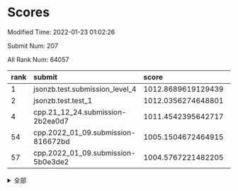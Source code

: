 # Scores

Modified Time: 2022-01-23 01:02:26

Submit Num: 207

All Rank Num: 64057

| rank |               submit               |       score        |       sigma        | pk_num |
| :--- | :--------------------------------- | :----------------- | :----------------- | :----- |
| 1    | jsonzb.test.submission_level_4     | 1012.8689619129439 | 0.8137330953063675 | 1235   |
| 2    | jsonzb.test.test_1                 | 1012.0356274648801 | 0.779167383421554  | 1242   |
| 4    | cpp.21_12_24.submission-2b2ea0d7   | 1011.4542395642717 | 0.7559385681586276 | 1238   |
| 54   | cpp.2022_01_09.submission-816672bd | 1005.1504672464915 | 0.7154123752708959 | 1238   |
| 57   | cpp.2022_01_09.submission-5b0e3de2 | 1004.5767221482205 | 0.7215181457261618 | 1232   |


<details>
<summary>全部</summary>

| rank |                 submit                 |       score        |       sigma        | pk_num |
| :--- | :------------------------------------- | :----------------- | :----------------- | :----- |
| 1    | jsonzb.test.submission_level_4         | 1012.8689619129439 | 0.8137330953063675 | 1235   |
| 2    | jsonzb.test.test_1                     | 1012.0356274648801 | 0.779167383421554  | 1242   |
| 3    | gobigger.level_3.submission_level_3_8  | 1011.7023204057779 | 0.7728204410195746 | 1238   |
| 4    | cpp.21_12_24.submission-2b2ea0d7       | 1011.4542395642717 | 0.7559385681586276 | 1238   |
| 5    | gobigger.level_3.submission_level_3_23 | 1011.1686811567625 | 0.7771014643792865 | 1237   |
| 6    | gobigger.level_3.submission_level_3_46 | 1011.0506135230612 | 0.749467234969093  | 1234   |
| 7    | gobigger.level_3.submission_level_3_15 | 1011.0060440972901 | 0.7851601469887631 | 1238   |
| 8    | gobigger.level_3.submission_level_3_35 | 1010.9699732905251 | 0.7760512318799375 | 1241   |
| 9    | gobigger.level_3.submission_level_3_40 | 1010.9163151438406 | 0.780468370511864  | 1235   |
| 10   | gobigger.level_3.submission_level_3_26 | 1010.8864145870388 | 0.7657210520608222 | 1237   |
| 11   | gobigger.level_3.submission_level_3_45 | 1010.7845311338433 | 0.7701600614830417 | 1242   |
| 12   | gobigger.level_3.submission_level_3_24 | 1010.7578974569548 | 0.7721990723213584 | 1239   |
| 13   | gobigger.level_3.submission_level_3_33 | 1010.7006897573418 | 0.7516606321495827 | 1234   |
| 14   | gobigger.level_3.submission_level_3_4  | 1010.6626448902667 | 0.7755693738821147 | 1240   |
| 15   | gobigger.level_3.submission_level_3_22 | 1010.5722102305035 | 0.7644291265860214 | 1237   |
| 16   | gobigger.level_3.submission_level_3_34 | 1010.5282733764515 | 0.7657736794057364 | 1240   |
| 17   | gobigger.level_3.submission_level_3_18 | 1010.4767024739153 | 0.7616292296713649 | 1242   |
| 18   | gobigger.level_3.submission_level_3_49 | 1010.4638594626125 | 0.7688152745447274 | 1238   |
| 19   | gobigger.level_3.submission_level_3_1  | 1010.3261282742037 | 0.7447385989390728 | 1238   |
| 20   | gobigger.level_3.submission_level_3_29 | 1010.1819032816256 | 0.7861067976773288 | 1234   |
| 21   | gobigger.level_3.submission_level_3_5  | 1010.1635845413944 | 0.739604752038669  | 1236   |
| 22   | gobigger.level_3.submission_level_3_36 | 1010.1235051691377 | 0.7707255156187662 | 1237   |
| 23   | gobigger.level_3.submission_level_3_12 | 1010.038408396971  | 0.7662359701244836 | 1239   |
| 24   | gobigger.level_3.submission_level_3_2  | 1009.997793474799  | 0.7537038777052448 | 1241   |
| 25   | gobigger.level_3.submission_level_3_42 | 1009.9742461571162 | 0.7669990449632775 | 1239   |
| 26   | gobigger.level_3.submission_level_3_31 | 1009.9252054456887 | 0.7569658347274387 | 1235   |
| 27   | gobigger.level_3.submission_level_3_43 | 1009.8991315349656 | 0.7570526119880906 | 1236   |
| 28   | gobigger.level_3.submission_level_3_9  | 1009.8773663616213 | 0.7487817100882769 | 1238   |
| 29   | gobigger.level_3.submission_level_3_32 | 1009.8224862219397 | 0.7513817370743792 | 1236   |
| 30   | gobigger.level_3.submission_level_3_17 | 1009.754851350924  | 0.7347146416508654 | 1228   |
| 31   | gobigger.level_3.submission_level_3_13 | 1009.7541106341499 | 0.7601694485606094 | 1242   |
| 32   | gobigger.level_3.submission_level_3_6  | 1009.7308521376439 | 0.7748877809597492 | 1232   |
| 33   | gobigger.level_3.submission_level_3_0  | 1009.6757192721153 | 0.7573538660074912 | 1236   |
| 34   | gobigger.level_3.submission_level_3_37 | 1009.6245680840665 | 0.7388829635940113 | 1240   |
| 35   | gobigger.level_3.submission_level_3_25 | 1009.5012244843647 | 0.7749269824166762 | 1242   |
| 36   | gobigger.level_3.submission_level_3_30 | 1009.4585927027236 | 0.7343044125567818 | 1235   |
| 37   | gobigger.level_3.submission_level_3_21 | 1009.4320168693927 | 0.7609777402046759 | 1237   |
| 38   | gobigger.level_3.submission_level_3_10 | 1009.4136698370377 | 0.7485448999623432 | 1244   |
| 39   | gobigger.level_3.submission_level_3_38 | 1009.3996032653945 | 0.7448587353328168 | 1234   |
| 40   | gobigger.level_3.submission_level_3_19 | 1009.3742631242859 | 0.7669473390277931 | 1238   |
| 41   | gobigger.level_3.submission_level_3_39 | 1009.3704939559643 | 0.7720819155025271 | 1240   |
| 42   | gobigger.level_3.submission_level_3_14 | 1009.334346794931  | 0.7554474657788655 | 1232   |
| 43   | gobigger.level_3.submission_level_3_27 | 1009.1174093210421 | 0.7565181826612536 | 1233   |
| 44   | gobigger.level_3.submission_level_3_11 | 1009.0888710306509 | 0.7424673192051963 | 1241   |
| 45   | gobigger.level_3.submission_level_3_28 | 1008.9938627822922 | 0.7426559645191312 | 1239   |
| 46   | gobigger.level_3.submission_level_3_20 | 1008.9719790497069 | 0.7462368058655576 | 1239   |
| 47   | gobigger.level_3.submission_level_3_48 | 1008.8514616996296 | 0.751550671510527  | 1234   |
| 48   | gobigger.level_3.submission_level_3_41 | 1008.743795744819  | 0.7382768073230584 | 1239   |
| 49   | gobigger.level_3.submission_level_3_3  | 1008.6771548085219 | 0.7249088367601165 | 1241   |
| 50   | gobigger.level_3.submission_level_3_16 | 1008.3272842527014 | 0.7453039906333231 | 1234   |
| 51   | gobigger.level_3.submission_level_3_44 | 1008.2713414013709 | 0.73802129916817   | 1237   |
| 52   | gobigger.level_3.submission_level_3_47 | 1008.117095901541  | 0.7436658413884375 | 1241   |
| 53   | gobigger.level_3.submission_level_3_7  | 1007.7959043949611 | 0.7438077603210826 | 1234   |
| 54   | cpp.2022_01_09.submission-816672bd     | 1005.1504672464915 | 0.7154123752708959 | 1238   |
| 55   | gobigger.level_1.submission_level_1_43 | 1004.8513086655805 | 0.7146084999267532 | 1237   |
| 56   | gobigger.level_1.submission_level_1_23 | 1004.7172034733616 | 0.7139809580429592 | 1239   |
| 57   | cpp.2022_01_09.submission-5b0e3de2     | 1004.5767221482205 | 0.7215181457261618 | 1232   |
| 58   | gobigger.level_1.submission_level_1_5  | 1004.5380738152459 | 0.7313956478637151 | 1239   |
| 59   | gobigger.level_1.submission_level_1_12 | 1004.3515577523721 | 0.7201342197405417 | 1240   |
| 60   | gobigger.level_1.submission_level_1_9  | 1004.3467436420565 | 0.703822330110619  | 1237   |
| 61   | gobigger.level_1.submission_level_1_17 | 1004.0577421401675 | 0.713821736815094  | 1238   |
| 62   | gobigger.level_1.submission_level_1_2  | 1004.0232784110383 | 0.7161199453453083 | 1243   |
| 63   | gobigger.level_1.submission_level_1_24 | 1004.0205624120567 | 0.7301185400078302 | 1240   |
| 64   | gobigger.level_1.submission_level_1_25 | 1003.9261062308509 | 0.7176524660283836 | 1237   |
| 65   | gobigger.level_1.submission_level_1_35 | 1003.8984302618534 | 0.7150726670121074 | 1238   |
| 66   | gobigger.level_1.submission_level_1_26 | 1003.8601805106891 | 0.7287934368667939 | 1237   |
| 67   | gobigger.level_1.submission_level_1_20 | 1003.8130822997003 | 0.7042256353764386 | 1239   |
| 68   | gobigger.level_1.submission_level_1_3  | 1003.8049776577648 | 0.717895063145171  | 1237   |
| 69   | gobigger.level_1.submission_level_1_46 | 1003.74569181214   | 0.717222751017388  | 1238   |
| 70   | gobigger.level_1.submission_level_1_1  | 1003.7398235698206 | 0.726545942436451  | 1237   |
| 71   | gobigger.level_1.submission_level_1_45 | 1003.7232720873658 | 0.7078871943836818 | 1235   |
| 72   | gobigger.level_1.submission_level_1_39 | 1003.6005646323161 | 0.7228300126415904 | 1241   |
| 73   | gobigger.level_1.submission_level_1_36 | 1003.5144701676296 | 0.702810402215876  | 1236   |
| 74   | gobigger.level_1.submission_level_1_48 | 1003.4657424652036 | 0.7185905367611283 | 1238   |
| 75   | gobigger.level_1.submission_level_1_41 | 1003.4335782773621 | 0.7104076566456027 | 1239   |
| 76   | gobigger.level_1.submission_level_1_7  | 1003.4164400017477 | 0.7089513367535663 | 1236   |
| 77   | gobigger.level_1.submission_level_1_33 | 1003.3872704978953 | 0.7226464618781849 | 1241   |
| 78   | gobigger.level_1.submission_level_1_21 | 1003.3432127788078 | 0.7186765418075145 | 1237   |
| 79   | gobigger.level_1.submission_level_1_37 | 1003.3265957371897 | 0.7251169451203167 | 1239   |
| 80   | gobigger.level_1.submission_level_1_28 | 1003.2784417272669 | 0.7101117897961969 | 1240   |
| 81   | gobigger.level_1.submission_level_1_19 | 1003.2311426369852 | 0.7165955809108903 | 1236   |
| 82   | gobigger.level_1.submission_level_1_15 | 1003.1887566890977 | 0.7121743546390796 | 1244   |
| 83   | gobigger.level_1.submission_level_1_31 | 1003.1775323170503 | 0.7062107817367895 | 1240   |
| 84   | gobigger.level_1.submission_level_1_11 | 1003.1653692453311 | 0.7160019737294987 | 1238   |
| 85   | gobigger.level_1.submission_level_1_6  | 1003.0288613148496 | 0.708556279767791  | 1242   |
| 86   | gobigger.level_1.submission_level_1_34 | 1003.0262471881265 | 0.7175366627023796 | 1240   |
| 87   | gobigger.level_1.submission_level_1_27 | 1003.0136821497839 | 0.7052958841713995 | 1238   |
| 88   | gobigger.level_1.submission_level_1_14 | 1002.9714796659484 | 0.714783245117369  | 1237   |
| 89   | gobigger.level_1.submission_level_1_32 | 1002.9295071693413 | 0.705778157627687  | 1241   |
| 90   | gobigger.level_1.submission_level_1_10 | 1002.9009672022348 | 0.7195192086285993 | 1237   |
| 91   | gobigger.level_1.submission_level_1_49 | 1002.8764293382192 | 0.7111485037981022 | 1238   |
| 92   | gobigger.level_1.submission_level_1_8  | 1002.8730776802724 | 0.7144164270933403 | 1241   |
| 93   | gobigger.level_1.submission_level_1_40 | 1002.8215704453074 | 0.7236760524994067 | 1239   |
| 94   | gobigger.level_1.submission_level_1_38 | 1002.8203257433115 | 0.7102383983624064 | 1244   |
| 95   | gobigger.level_1.submission_level_1_22 | 1002.7867730061203 | 0.7121448441600734 | 1238   |
| 96   | gobigger.level_1.submission_level_1_44 | 1002.7563256833773 | 0.7258869994703641 | 1233   |
| 97   | gobigger.level_1.submission_level_1_0  | 1002.6253858474786 | 0.7006790116475977 | 1242   |
| 98   | gobigger.level_1.submission_level_1_47 | 1002.5991467262901 | 0.7142708135808674 | 1234   |
| 99   | gobigger.level_1.submission_level_1_29 | 1002.5814181687433 | 0.710409374076551  | 1239   |
| 100  | gobigger.level_1.submission_level_1_13 | 1002.5541932355832 | 0.719093691472657  | 1237   |
| 101  | gobigger.level_1.submission_level_1_4  | 1002.4332601501943 | 0.7149717075569094 | 1236   |
| 102  | gobigger.level_1.submission_level_1_42 | 1002.3255607928398 | 0.7091648721038457 | 1241   |
| 103  | gobigger.level_1.submission_level_1_30 | 1002.0471228088072 | 0.6993022662734981 | 1236   |
| 104  | gobigger.level_1.submission_level_1_16 | 1001.9384241035475 | 0.720019769656497  | 1238   |
| 105  | gobigger.level_1.submission_level_1_18 | 1001.9068585553953 | 0.6969743763297443 | 1235   |
| 106  | gobigger.random.submission_random_16   | 997.6526701757563  | 0.7052715347189568 | 1239   |
| 107  | gobigger.random.submission_random_37   | 997.2486639924782  | 0.710827045895469  | 1238   |
| 108  | gobigger.random.submission_random_4    | 997.2313418920438  | 0.6997606014118919 | 1235   |
| 109  | gobigger.random.submission_random_35   | 997.1051341177839  | 0.7195096950908219 | 1239   |
| 110  | gobigger.random.submission_random_17   | 996.7924988568299  | 0.7136991896063946 | 1238   |
| 111  | gobigger.random.submission_random_33   | 996.7812156239617  | 0.7036553489981843 | 1235   |
| 112  | gobigger.random.submission_random_26   | 996.593439936115   | 0.7045879907794959 | 1239   |
| 113  | gobigger.random.submission_random_47   | 996.5776769636666  | 0.7022357221707927 | 1236   |
| 114  | gobigger.random.submission_random_5    | 996.506550701717   | 0.7112121506404919 | 1238   |
| 115  | gobigger.random.submission_random_13   | 996.4433715220792  | 0.7272066765663692 | 1238   |
| 116  | gobigger.random.submission_random_25   | 996.229060097053   | 0.7048748428533114 | 1235   |
| 117  | gobigger.random.submission_random_12   | 996.228858595506   | 0.6994073594225566 | 1231   |
| 118  | gobigger.random.submission_random_45   | 996.2173912536431  | 0.7069305716734627 | 1235   |
| 119  | gobigger.random.submission_random_1    | 996.1708314373517  | 0.7200203243404383 | 1232   |
| 120  | gobigger.random.submission_random_21   | 996.1553219362386  | 0.7165927702243091 | 1239   |
| 121  | gobigger.random.submission_random_7    | 996.1128102585922  | 0.7043146890222308 | 1239   |
| 122  | gobigger.random.submission_random_39   | 996.1061003476148  | 0.7073539848951479 | 1243   |
| 123  | gobigger.random.submission_random_30   | 996.0093456970942  | 0.7082426818345904 | 1227   |
| 124  | gobigger.random.submission_random_31   | 996.008385674668   | 0.7150479326749031 | 1241   |
| 125  | gobigger.random.submission_random_36   | 995.924630205984   | 0.7099261052524516 | 1235   |
| 126  | gobigger.random.submission_random_23   | 995.9054714391209  | 0.7179575183050245 | 1232   |
| 127  | gobigger.random.submission_random_44   | 995.8674553633117  | 0.7025675496544661 | 1240   |
| 128  | gobigger.random.submission_random_42   | 995.8545124995758  | 0.7101005752749776 | 1237   |
| 129  | gobigger.random.submission_random_20   | 995.8488463545311  | 0.7097857008753367 | 1233   |
| 130  | gobigger.random.submission_random_46   | 995.7179844499668  | 0.701807712901724  | 1236   |
| 131  | gobigger.random.submission_random_28   | 995.6681895136688  | 0.7127850513604647 | 1240   |
| 132  | gobigger.random.submission_random_32   | 995.6123183094918  | 0.7281616933393679 | 1236   |
| 133  | gobigger.random.submission_random_14   | 995.5791626125585  | 0.717850366689306  | 1238   |
| 134  | gobigger.random.submission_random_41   | 995.5680692527554  | 0.7032992755385983 | 1235   |
| 135  | gobigger.random.submission_random_38   | 995.5329367506508  | 0.700659135515236  | 1239   |
| 136  | gobigger.random.submission_random_3    | 995.5150756055732  | 0.7096077491771082 | 1235   |
| 137  | gobigger.random.submission_random_19   | 995.4913713049657  | 0.7102407950387396 | 1237   |
| 138  | gobigger.random.submission_random_40   | 995.4638700907979  | 0.7076994094461783 | 1244   |
| 139  | gobigger.random.submission_random_10   | 995.4443070872495  | 0.7171285433119077 | 1241   |
| 140  | gobigger.random.submission_random_29   | 995.405268491354   | 0.7170193747804275 | 1234   |
| 141  | gobigger.random.submission_random_22   | 995.3396761806454  | 0.7085176750628845 | 1235   |
| 142  | gobigger.random.submission_random_24   | 995.321921117179   | 0.7144021115358538 | 1237   |
| 143  | gobigger.random.submission_random_11   | 995.2930175227885  | 0.7233433849616796 | 1239   |
| 144  | gobigger.random.submission_random_6    | 995.2834830051189  | 0.7138682249949978 | 1240   |
| 145  | gobigger.random.submission_random_15   | 995.2826313436389  | 0.7226573024006876 | 1237   |
| 146  | gobigger.random.submission_random_43   | 995.2258680725577  | 0.7088385950881779 | 1239   |
| 147  | gobigger.random.submission_random_27   | 995.1981940727039  | 0.7097213587270864 | 1235   |
| 148  | gobigger.random.submission_random_18   | 995.1905113911511  | 0.7125744415779893 | 1239   |
| 149  | gobigger.random.submission_random_34   | 995.1171550116953  | 0.7232283738177521 | 1236   |
| 150  | gobigger.random.submission_random_2    | 995.0868500860912  | 0.7109371781707687 | 1242   |
| 151  | gobigger.random.submission_random_0    | 995.0658840963252  | 0.7108645867893759 | 1238   |
| 152  | gobigger.random.submission_random_49   | 994.9198936872147  | 0.7141169551498587 | 1240   |
| 153  | gobigger.random.submission_random_8    | 994.6852745220195  | 0.705294528002035  | 1236   |
| 154  | gobigger.random.submission_random_48   | 994.5406233553048  | 0.7196027715074453 | 1242   |
| 155  | gobigger.level_2.submission_level_2_25 | 994.149454740583   | 0.7257700546388495 | 1232   |
| 156  | gobigger.level_2.submission_level_2_17 | 994.0477321806886  | 0.7343731426982361 | 1239   |
| 157  | gobigger.random.submission_random_9    | 993.8438953844765  | 0.7256622380716001 | 1232   |
| 158  | gobigger.level_2.submission_level_2_32 | 993.8115278529572  | 0.71509579836432   | 1239   |
| 159  | gobigger.level_2.submission_level_2_44 | 993.6912003014481  | 0.7329841858244113 | 1241   |
| 160  | gobigger.level_2.submission_level_2_26 | 993.3743772245626  | 0.7453425801752237 | 1238   |
| 161  | gobigger.level_2.submission_level_2_14 | 993.2319239697962  | 0.7304623563289078 | 1239   |
| 162  | gobigger.level_2.submission_level_2_31 | 993.0702928198132  | 0.7353340672429534 | 1242   |
| 163  | gobigger.level_2.submission_level_2_30 | 993.054281187716   | 0.719813095088307  | 1240   |
| 164  | gobigger.level_2.submission_level_2_6  | 992.9784496709359  | 0.7393343915981649 | 1236   |
| 165  | gobigger.level_2.submission_level_2_23 | 992.864257323012   | 0.7527874267101998 | 1238   |
| 166  | gobigger.level_2.submission_level_2_10 | 992.7880735638007  | 0.7301987693864428 | 1237   |
| 167  | gobigger.level_2.submission_level_2_29 | 992.7361480932044  | 0.7385115976947318 | 1238   |
| 168  | gobigger.level_2.submission_level_2_42 | 992.7093350674617  | 0.7406781881930328 | 1239   |
| 169  | gobigger.level_2.submission_level_2_21 | 992.6533780719064  | 0.7605423310472174 | 1234   |
| 170  | gobigger.level_2.submission_level_2_9  | 992.6346510642043  | 0.7345843401179273 | 1239   |
| 171  | gobigger.level_2.submission_level_2_0  | 992.6107332545457  | 0.7423519191347757 | 1240   |
| 172  | gobigger.level_2.submission_level_2_40 | 992.5465126487929  | 0.7388253361754242 | 1232   |
| 173  | gobigger.level_2.submission_level_2_2  | 992.5144783470137  | 0.7528590827358478 | 1240   |
| 174  | gobigger.level_2.submission_level_2_36 | 992.4360332472394  | 0.7431619087199728 | 1231   |
| 175  | gobigger.level_2.submission_level_2_45 | 992.4331814695488  | 0.7413436292287071 | 1242   |
| 176  | gobigger.level_2.submission_level_2_15 | 992.4315721121602  | 0.7559922462062593 | 1237   |
| 177  | gobigger.level_2.submission_level_2_24 | 992.4056259797525  | 0.7283834231297417 | 1241   |
| 178  | gobigger.level_2.submission_level_2_7  | 992.0881380391847  | 0.7353745241684598 | 1235   |
| 179  | gobigger.level_2.submission_level_2_8  | 992.0605717994318  | 0.7607220768405004 | 1235   |
| 180  | gobigger.level_2.submission_level_2_20 | 992.0565769814237  | 0.7342455996594314 | 1242   |
| 181  | gobigger.level_2.submission_level_2_12 | 992.0446739641019  | 0.7442320147369825 | 1239   |
| 182  | gobigger.level_2.submission_level_2_35 | 991.9297611384482  | 0.7364866886359587 | 1241   |
| 183  | gobigger.level_2.submission_level_2_49 | 991.9054601767747  | 0.7477684956596422 | 1238   |
| 184  | gobigger.level_2.submission_level_2_3  | 991.8859949404697  | 0.7330122680035587 | 1237   |
| 185  | gobigger.level_2.submission_level_2_18 | 991.8641690310766  | 0.7371842502899759 | 1238   |
| 186  | gobigger.level_2.submission_level_2_16 | 991.8262097158566  | 0.7397984850984338 | 1242   |
| 187  | gobigger.level_2.submission_level_2_41 | 991.7699889548114  | 0.7331449786227071 | 1238   |
| 188  | gobigger.level_2.submission_level_2_34 | 991.735129858224   | 0.7414633118734629 | 1244   |
| 189  | gobigger.level_2.submission_level_2_38 | 991.7338522527696  | 0.7337056781141131 | 1234   |
| 190  | gobigger.level_2.submission_level_2_19 | 991.714467294209   | 0.7575979912906743 | 1240   |
| 191  | gobigger.level_2.submission_level_2_39 | 991.7118971936261  | 0.7685721119943587 | 1238   |
| 192  | gobigger.level_2.submission_level_2_1  | 991.6917309418734  | 0.7712265892033795 | 1232   |
| 193  | gobigger.level_2.submission_level_2_33 | 991.5524064429355  | 0.76054194831794   | 1240   |
| 194  | gobigger.level_2.submission_level_2_11 | 991.4710445133885  | 0.7558039737174798 | 1245   |
| 195  | gobigger.level_2.submission_level_2_27 | 991.4439806792492  | 0.7498870205532541 | 1241   |
| 196  | gobigger.level_2.submission_level_2_46 | 991.3345658489577  | 0.7541511327710859 | 1238   |
| 197  | gobigger.level_2.submission_level_2_5  | 991.293730302303   | 0.7488303612965777 | 1239   |
| 198  | gobigger.level_2.submission_level_2_37 | 991.2879161855993  | 0.7430564819604222 | 1242   |
| 199  | gobigger.level_2.submission_level_2_22 | 991.2573869837461  | 0.763726248379814  | 1239   |
| 200  | gobigger.level_2.submission_level_2_47 | 990.956857591188   | 0.7642673458387409 | 1239   |
| 201  | gobigger.level_2.submission_level_2_4  | 990.9453426439583  | 0.7693048846721099 | 1234   |
| 202  | gobigger.level_2.submission_level_2_13 | 990.8702499710214  | 0.7358015919936459 | 1240   |
| 203  | gobigger.level_2.submission_level_2_43 | 990.6647429596051  | 0.7489324191159195 | 1245   |
| 204  | gobigger.level_2.submission_level_2_48 | 990.5736348511575  | 0.7461089340396214 | 1237   |
| 205  | gobigger.level_2.submission_level_2_28 | 990.1997844442031  | 0.7606269711199123 | 1236   |
| 206  | gobigger.none.submission_none_0        | 976.3826585893223  | 1.3540418743102407 | 1235   |
| 207  | gobigger.none.submission_none_1        | 976.0625183623738  | 1.3947381780068715 | 1238   |

</details>